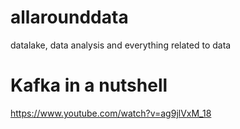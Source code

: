 # allarounddata
datalake, data analysis and everything related to data

# Kafka in a nutshell
https://www.youtube.com/watch?v=ag9jlVxM_18



